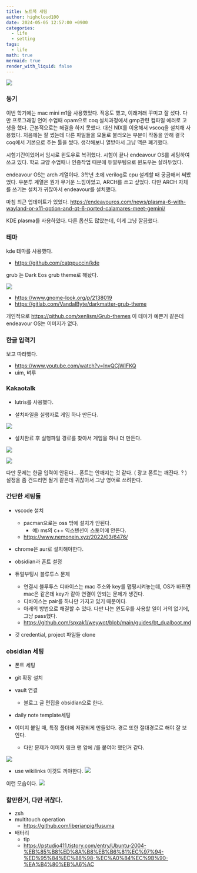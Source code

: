 ```yaml
---
title: 노트북 세팅
author: highcloud100
date: 2024-05-05 12:57:00 +0900
categories:
  - life
  - setting
tags:
  - life
math: true
mermaid: true
render_with_liquid: false
---
```


![](/assets/img/Pasted%20image%2020240505130041.png)

### 동기

이번 학기에는 mac mini m1을 사용했었다. 적응도 했고, 이래저래 꾸미고 잘 섰다. 
다만 프로그래밍 언어 수업때 opam으로 coq 설치과정에서 gmp관련 컴파일 에러로 고생을 했다.  근본적으로는 해결을 하지 못했다. 
대신 NIX를 이용해서 vscoq을 설치해 사용했다. 처음에는 잘 썼는데 다른 파일들을 모듈로 불러오는 부분이 작동을 안해 결국 coq에서 기본으로 주는 툴을 썼다. 
생각해보니 열받아서 그냥 맥은 폐기했다. 

시험기간이었어서 임시로 윈도우로 복귀했다. 시험이 끝나 endeavour OS를 세팅하여 쓰고 있다. 
학교 교양 수업때나 인증작업 때문에 듀얼부팅으로 윈도우는 살려두었다. 

endeavour OS는 arch 계열이다. 3학년 초에 verilog로 cpu 설계할 때 궁금해서 써봤었다.
우분투 계열은 뭔가 무거운 느낌이었고, ARCH를 쓰고 싶었다. 다만 ARCH 자체를 쓰기는 설치가 귀찮아서 endeavour를 설치했다. 

마침 최근 업데이트가 있었다.
https://endeavouros.com/news/plasma-6-with-wayland-or-x11-option-and-qt-6-ported-calamares-meet-gemini/

KDE plasma를 사용하였다. 다른 옵션도 많았는데, 이게 그냥 깔끔했다.

### 테마 

kde 테마를 사용했다.
- https://github.com/catppuccin/kde

grub 는 Dark Eos grub theme로 해놨다.

![](/assets/img/Pasted%20image%2020240505131735.png)
- https://www.gnome-look.org/p/2138019
- https://gitlab.com/VandalByte/darkmatter-grub-theme

개인적으로 https://github.com/xenlism/Grub-themes 이 테마가 예쁜거 같은데 endeavour OS는 이미지가 없다.

### 한글 입력기

보고 따라했다.
- https://www.youtube.com/watch?v=InvQCjWIFKQ
- uim, 벼루
### Kakaotalk

- lutris를 사용했다. 

- 설치파일을 실행자로 게임 하나 만든다.

![](/assets/img/Pasted%20image%2020240505132517.png)

- 설치완료 후 실행파일 경로를 찾아서 게임을 하나 더 만든다. 

![](/assets/img/Pasted%20image%2020240505132636.png)

![](/assets/img/Pasted%20image%2020240505132811.png)

다만 문제는 한글 입력이 안된다...
폰트는 안깨지는 것 같다. ( 광고 폰트는 깨진다. ? )
설정을 좀 건드리면 될거 같은데 귀찮아서 그냥 영어로 쓰려한다. 

### 간단한 세팅들

- vscode 설치
	- pacman으로는 oss 밖에 설치가 안된다. 
		- 예) ms의 c++ 익스텐션이 스토어에 안뜬다. 
	- https://www.nemonein.xyz/2022/03/6476/

- chrome은 aur로 설치해야한다. 
- obsidian과 폰트 설정

- 듀얼부팅시 블루투스 문제
	- 연결시 블루투스 디바이스는 mac 주소와 key를 맵핑시켜놓는데, OS가 바뀌면 mac은 같은데 key가 같아 연결이 안되는 문제가 생긴다. 
	- 디바이스는 pair를 하나만 가지고 있기 때문이다.
	- 아래의 방법으로 해결할 수 있다. 다만 나는 윈도우를 사용할 일이 거의 없기에, 그냥 pass했다. 
	- https://github.com/spxak1/weywot/blob/main/guides/bt_dualboot.md

- 깃 credential, project 파일들 clone
### obsidian 세팅
- 폰트 세팅
- git 확장 설치
- vault 연결 
	- 블로그 글 편집을 obsidian으로 한다.

- daily note template세팅
- 이미지 붙일 때, 특정 폴더에 저장되게 만들었다. 경로 또한 절대경로로 해야 잘 보인다. 
	- 다만 문제가 이미지 링크 맨 앞에 /를 붙여야 했던거 같다. 
	
![](/assets/img/Pasted%20image%2020240505134425.png)

- use wikilinks 이것도 꺼야한다.
![](/assets/img/Pasted%20image%2020240505135300.png)

이런 모습이다.
![](/assets/img/Pasted%20image%2020240505134659.png)

### 할만한거, 다만 귀찮다.

- zsh
- multitouch operation
	- https://github.com/iberianpig/fusuma
- 배터리 
	- tlp 
	- https://pstudio411.tistory.com/entry/Ubuntu-2004-%EB%85%B8%ED%8A%B8%EB%B6%81%EC%97%94-%ED%95%84%EC%88%98-%EC%A0%84%EC%9B%90-%EA%B4%80%EB%A6%AC